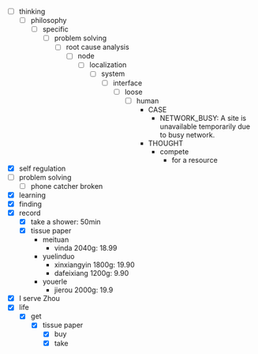 - [ ] thinking
    - [ ] philosophy
        - [ ] specific
            - [ ] problem solving
                - [ ] root cause analysis
                    - [ ] node
                        - [ ] localization
                            - [ ] system
                                - [ ] interface
                                    - [ ] loose
                                        - [ ] human
                                            - CASE
                                                - NETWORK_BUSY: A site is unavailable temporarily due to busy network.
                                            - THOUGHT
                                                - compete
                                                    - for a resource
- [x] self regulation
- [ ] problem solving
    - [ ] phone catcher broken
- [x] learning
- [x] finding
- [x] record
    - [x] take a shower: 50min
    - [x] tissue paper
        - meituan 
            - vinda 2040g: 18.99
        - yuelinduo
            - xinxiangyin 1800g: 19.90
            - dafeixiang 1200g: 9.90
        - youerle
            - jierou 2000g: 19.9
- [x] I serve Zhou
- [x] life
    - [x] get
        - [x] tissue paper
            - [x] buy
            - [x] take